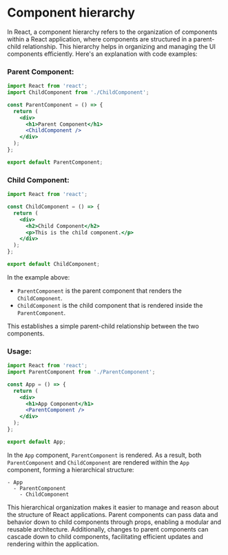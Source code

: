 # Component hierarchy 

In React, a component hierarchy refers to the organization of components within a React application, where components are structured in a parent-child relationship. This hierarchy helps in organizing and managing the UI components efficiently. Here's an explanation with code examples:

### Parent Component:

```jsx
import React from 'react';
import ChildComponent from './ChildComponent';

const ParentComponent = () => {
  return (
    <div>
      <h1>Parent Component</h1>
      <ChildComponent />
    </div>
  );
};

export default ParentComponent;
```

### Child Component:

```jsx
import React from 'react';

const ChildComponent = () => {
  return (
    <div>
      <h2>Child Component</h2>
      <p>This is the child component.</p>
    </div>
  );
};

export default ChildComponent;
```

In the example above:

- `ParentComponent` is the parent component that renders the `ChildComponent`.
- `ChildComponent` is the child component that is rendered inside the `ParentComponent`.

This establishes a simple parent-child relationship between the two components.

### Usage:

```jsx
import React from 'react';
import ParentComponent from './ParentComponent';

const App = () => {
  return (
    <div>
      <h1>App Component</h1>
      <ParentComponent />
    </div>
  );
};

export default App;
```

In the `App` component, `ParentComponent` is rendered. As a result, both `ParentComponent` and `ChildComponent` are rendered within the `App` component, forming a hierarchical structure:

```
- App
  - ParentComponent
    - ChildComponent
```

This hierarchical organization makes it easier to manage and reason about the structure of React applications. Parent components can pass data and behavior down to child components through props, enabling a modular and reusable architecture. Additionally, changes to parent components can cascade down to child components, facilitating efficient updates and rendering within the application.